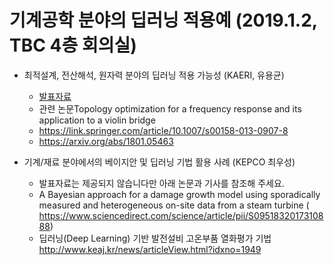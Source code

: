 
# 기계공학 분야의 딥러닝 적용예 (2019.1.2, TBC 4층 회의실)

* 최적설계, 전산해석, 원자력 분야의 딥러닝 적용 가능성 (KAERI, 유용균)
  - [발표자료](./190102_AI프렌즈.pdf)
  - 관련 논문Topology optimization for a frequency response and its application to a violin bridge
  - https://link.springer.com/article/10.1007/s00158-013-0907-8
  - https://arxiv.org/abs/1801.05463

* 기계/재료 분야에서의 베이지안 및 딥러닝 기법 활용 사례 (KEPCO 최우성)
  - 발표자료는 제공되지 않습니다만 아래 논문과 기사를 참조해 주세요.
  - A Bayesian approach for a damage growth model using sporadically measured and heterogeneous on-site data from a steam turbine (  https://www.sciencedirect.com/science/article/pii/S0951832017310888)
  - 딥러닝(Deep Learning) 기반 발전설비 고온부품 열화평가 기법
  http://www.keaj.kr/news/articleView.html?idxno=1949
